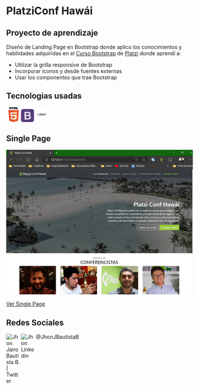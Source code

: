 # PlatziConf Hawái
## Proyecto de aprendizaje
Diseño de Landing Page en Bootstrap donde aplico los conocimientos y habilidades adquiridas en el [Curso Bootstrap](https://platzi.com/cursos/bootstrap/) de [Platzi](https://platzi.com) donde aprendí a:

 - Utilizar la grilla responsive de Bootstrap
 - Incorporar iconos y desde fuentes externas
 - Usar los componentes que trae Bootstrap
 
## Tecnologias usadas
<code><img height="40" src="https://raw.githubusercontent.com/github/explore/80688e429a7d4ef2fca1e82350fe8e3517d3494d/topics/html/html.png"></code><code><img height="35" src="https://raw.githubusercontent.com/github/explore/80688e429a7d4ef2fca1e82350fe8e3517d3494d/topics/bootstrap/bootstrap.png"></code><code><img height="40" src="https://raw.githubusercontent.com/github/explore/80688e429a7d4ef2fca1e82350fe8e3517d3494d/topics/jquery/jquery.png"></code>

## Single Page

![singlePage](/img/print_web.png)

[Ver Single Page](https://platzi-conf-hawai.vercel.app/)


## Redes Sociales
@JhonJBautistaB
<a href="https://twitter.com/jhonjbautistab" target="_blank">
  <img align="left" alt="Jhon Jairo Bautista B. | Twitter" width="40px" src="https://cdn.jsdelivr.net/npm/simple-icons@v3/icons/twitter.svg" />
</a>
<a href="https://www.linkedin.com/in/jhonjbautistab/" target="_blank">
  <img align="left" alt="Jhon Linkedin" width="40px" src="https://cdn.jsdelivr.net/npm/simple-icons@v3/icons/linkedin.svg" />
</a>
